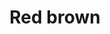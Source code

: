 ---
title: "Red brown"
price: "TBA"
desc: "Opis nije dostupan"
img_path: "/assets/img/A.MIG-1252.jpg"
brand: AMMO
available: true
cat: "weathering"
subcat: "STREAKINGBRUSHERS"
subsubcat: "SS"
---